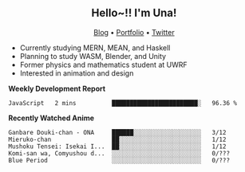 <h2 align="center">
  Hello~!! I'm Una!
</h2>

<p align="center">
  <a href="https://anarchy.website/">Blog</a> &bull;
  <a href="https://una-ada.github.io/">Portfolio</a> &bull;
  <a href="https://twitter.com/unaxiii">Twitter</a>
</p>

- Currently studying MERN, MEAN, and Haskell
- Planning to study WASM, Blender, and Unity
- Former physics and mathematics student at UWRF
- Interested in animation and design

**Weekly Development Report**

<!--START_SECTION:waka-->
```text
JavaScript   2 mins          ████████████████████████░   96.36 % 
```
<!--END_SECTION:waka-->

**Recently Watched Anime**

<!-- RECENT-ANIME:START -->

    Ganbare Douki-chan - ONA     ██████░░░░░░░░░░░░░░░░░░░   3/12
    Mieruko-chan                 ██░░░░░░░░░░░░░░░░░░░░░░░   1/12
    Mushoku Tensei: Isekai I...  ██░░░░░░░░░░░░░░░░░░░░░░░   1/12
    Komi-san wa, Comyushou d...  ░░░░░░░░░░░░░░░░░░░░░░░░░   0/???
    Blue Period                  ░░░░░░░░░░░░░░░░░░░░░░░░░   0/???
<!-- RECENT-ANIME:END -->
